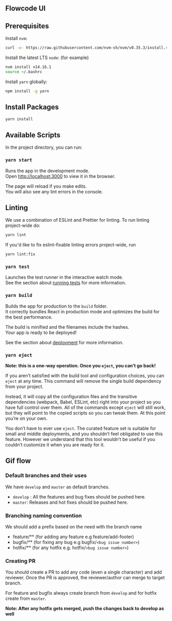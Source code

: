 ## Flowcode UI

## Prerequisites

Install `nvm`:
```bash
curl -o- https://raw.githubusercontent.com/nvm-sh/nvm/v0.35.3/install.sh | bash
```
 
Install the latest LTS `node`: (for example)
```bash
nvm install v14.16.1
source ~/.bashrc
```

Install `yarn` globally:
```bash
npm install -g yarn
```

## Install Packages

```bash
yarn install
```

## Available Scripts

In the project directory, you can run:

### `yarn start`

Runs the app in the development mode.<br />
Open [http://localhost:3000](http://localhost:3000) to view it in the browser.

The page will reload if you make edits.<br />
You will also see any lint errors in the console.

## Linting 

We use a combination of ESLint and Prettier for linting. To run linting 
project-wide do:

```bash
yarn lint
```

If you'd like to fix eslint-fixable linting errors project-wide, run

```bash
yarn lint:fix
```

### `yarn test`

Launches the test runner in the interactive watch mode.<br />
See the section about [running tests](https://facebook.github.io/create-react-app/docs/running-tests) for more information.

### `yarn build`

Builds the app for production to the `build` folder.<br />
It correctly bundles React in production mode and optimizes the build for the best performance.

The build is minified and the filenames include the hashes.<br />
Your app is ready to be deployed!

See the section about [deployment](https://facebook.github.io/create-react-app/docs/deployment) for more information.

### `yarn eject`

**Note: this is a one-way operation. Once you `eject`, you can’t go back!**

If you aren’t satisfied with the build tool and configuration choices, you can `eject` at any time. This command will remove the single build dependency from your project.

Instead, it will copy all the configuration files and the transitive dependencies (webpack, Babel, ESLint, etc) right into your project so you have full control over them. All of the commands except `eject` will still work, but they will point to the copied scripts so you can tweak them. At this point you’re on your own.

You don’t have to ever use `eject`. The curated feature set is suitable for small and middle deployments, and you shouldn’t feel obligated to use this feature. However we understand that this tool wouldn’t be useful if you couldn’t customize it when you are ready for it.

## Gif flow
### Default branches and their uses
We have `develop` and `master` as default branches. 
- `develop` : All the features and bug fixes should be pushed here.
- `master`: Releases and hot fixes should be pushed here.

### Branching naming convention
We should add a prefix based on the need with the branch name </br>
- feature/** (for adding any feature e.g feature/add-footer)
- bugfix/** (for fixing any bug e.g bugfix/`<bug issue number>`)
- hotfix/** (for any hotfix e.g. hotfix/`<bug issue number>`)

### Creating PR
You should create a PR to add any code (even a single character) and 
add reviewer. Once the PR is approved, the reviewer/author can merge to target branch.

For feature and bugfix always create branch from `develop` and for hotfix create from `master`. 

**Note: After any hotfix gets merged, push the changes back to develop as well**
